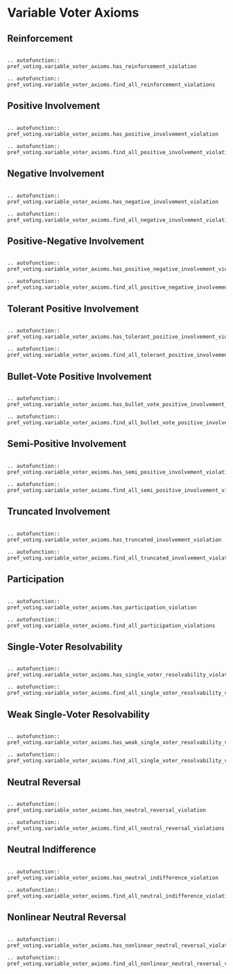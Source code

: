 Variable Voter Axioms
==========


## Reinforcement

```{eval-rst}

.. autofunction:: pref_voting.variable_voter_axioms.has_reinforcement_violation

.. autofunction:: pref_voting.variable_voter_axioms.find_all_reinforcement_violations

```

## Positive Involvement

```{eval-rst}

.. autofunction:: pref_voting.variable_voter_axioms.has_positive_involvement_violation

.. autofunction:: pref_voting.variable_voter_axioms.find_all_positive_involvement_violations

```

## Negative Involvement

```{eval-rst}

.. autofunction:: pref_voting.variable_voter_axioms.has_negative_involvement_violation

.. autofunction:: pref_voting.variable_voter_axioms.find_all_negative_involvement_violations

```

## Positive-Negative Involvement

```{eval-rst}

.. autofunction:: pref_voting.variable_voter_axioms.has_positive_negative_involvement_violation

.. autofunction:: pref_voting.variable_voter_axioms.find_all_positive_negative_involvement_violations

``` 
## Tolerant Positive Involvement

```{eval-rst}

.. autofunction:: pref_voting.variable_voter_axioms.has_tolerant_positive_involvement_violation

.. autofunction:: pref_voting.variable_voter_axioms.find_all_tolerant_positive_involvement_violations

```

## Bullet-Vote Positive Involvement

```{eval-rst}

.. autofunction:: pref_voting.variable_voter_axioms.has_bullet_vote_positive_involvement_violation

.. autofunction:: pref_voting.variable_voter_axioms.find_all_bullet_vote_positive_involvement_violations

```
## Semi-Positive Involvement

```{eval-rst}

.. autofunction:: pref_voting.variable_voter_axioms.has_semi_positive_involvement_violation

.. autofunction:: pref_voting.variable_voter_axioms.find_all_semi_positive_involvement_violations

```
## Truncated Involvement

```{eval-rst}

.. autofunction:: pref_voting.variable_voter_axioms.has_truncated_involvement_violation

.. autofunction:: pref_voting.variable_voter_axioms.find_all_truncated_involvement_violations

```

## Participation

```{eval-rst}

.. autofunction:: pref_voting.variable_voter_axioms.has_participation_violation

.. autofunction:: pref_voting.variable_voter_axioms.find_all_participation_violations

```

## Single-Voter Resolvability

```{eval-rst}

.. autofunction:: pref_voting.variable_voter_axioms.has_single_voter_resolvability_violation

.. autofunction:: pref_voting.variable_voter_axioms.find_all_single_voter_resolvability_violations

```

## Weak Single-Voter Resolvability

```{eval-rst}

.. autofunction:: pref_voting.variable_voter_axioms.has_weak_single_voter_resolvability_violation

.. autofunction:: pref_voting.variable_voter_axioms.find_all_single_voter_resolvability_violations

```

## Neutral Reversal

```{eval-rst}

.. autofunction:: pref_voting.variable_voter_axioms.has_neutral_reversal_violation

.. autofunction:: pref_voting.variable_voter_axioms.find_all_neutral_reversal_violations

```
## Neutral Indifference

```{eval-rst}

.. autofunction:: pref_voting.variable_voter_axioms.has_neutral_indifference_violation

.. autofunction:: pref_voting.variable_voter_axioms.find_all_neutral_indifference_violations
```
## Nonlinear Neutral Reversal

```{eval-rst}

.. autofunction:: pref_voting.variable_voter_axioms.has_nonlinear_neutral_reversal_violation

.. autofunction:: pref_voting.variable_voter_axioms.find_all_nonlinear_neutral_reversal_violations
``` 